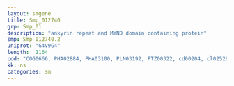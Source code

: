 ```yaml
---
layout: smgene
title: Smp_012740
grp: Smp_01
description: "ankyrin repeat and MYND domain containing protein"
smp: Smp_012740.2
uniprot: "G4V9G4"
length:  1164
cdd: "COG0666, PHA02884, PHA03100, PLN03192, PTZ00322, cd00204, cl02529, cl20224, pfam00023, pfam01753, pfam12796, pfam13637, smart00248"
kk: ns
categories: sm
---
```

